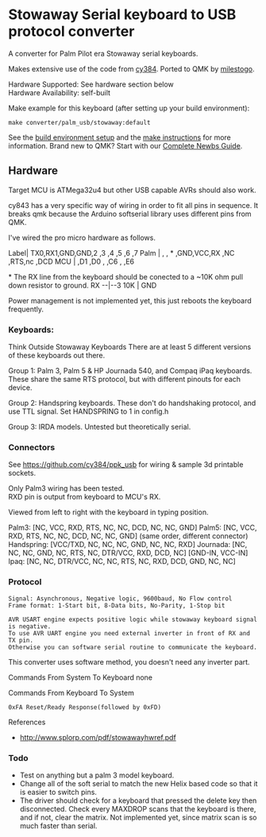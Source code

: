 # Stowaway Serial keyboard  to USB  protocol converter

A converter for Palm Pilot era Stowaway serial keyboards. 

Makes extensive use of the code from [cy384](https://github.com/cy384/ppk_usb). Ported to QMK by [milestogo](https://github.com/milestogo).

Hardware Supported: See hardware section below  
Hardware Availability: self-built

Make example for this keyboard (after setting up your build environment):

    make converter/palm_usb/stowaway:default

See the [build environment setup](https://docs.qmk.fm/#/getting_started_build_tools) and the [make instructions](https://docs.qmk.fm/#/getting_started_make_guide) for more information. Brand new to QMK? Start with our [Complete Newbs Guide](https://docs.qmk.fm/#/newbs).


## Hardware

Target MCU is ATMega32u4 but other USB capable AVRs should also work. 

cy843 has a very specific way of wiring in order to fit all pins in sequence. It breaks
qmk because  the Arduino softserial library uses different pins from QMK. 

I've wired the pro micro  hardware as follows. 

Label| TX0,RX1,GND,GND,2  ,3  ,4  ,5  ,6  ,7
Palm |    ,   , * ,GND,VCC,RX ,NC ,RTS,nc ,DCD
MCU  |                ,D1 ,D0 ,   ,C6 ,   ,E6

\* The RX line from the keyboard should be conected to a ~10K ohm pull down resistor to ground.
RX --|--3
    10K
     |
    GND


Power management is not implemented yet, this just reboots the keyboard frequently. 

### Keyboards: 

Think Outside Stowaway Keyboards
There are at least 5 different versions of these keyboards out there. 

Group 1: Palm 3, Palm 5 & HP Journada 540, and Compaq iPaq keyboards. These share
the same RTS protocol, but with different pinouts for each device. 

Group 2: Handspring keyboards. These don't do handshaking protocol, and use TTL signal. 
Set HANDSPRING to 1 in config.h

Group 3: IRDA models. Untested but theoretically serial.

### Connectors

See https://github.com/cy384/ppk_usb for wiring & sample 3d printable sockets.

Only Palm3 wiring has been tested.  
RXD pin is output from keyboard to MCU's RX. 

Viewed from left to right with the keyboard in typing position. 

Palm3: [NC, VCC, RXD, RTS, NC, NC, DCD, NC, NC, GND]
Palm5: [NC, VCC, RXD, RTS, NC, NC, DCD, NC, NC, GND] (same order, different connector)
Handspring: [VCC/TXD, NC, NC, NC, GND, NC, NC, RXD]
Journada: [NC, NC, NC, GND, NC, RTS, NC, DTR/VCC, RXD, DCD, NC]   [GND-IN, VCC-IN]
Ipaq:  [NC, NC, DTR/VCC, NC, NC, RTS, NC, RXD, DCD, GND, NC, NC]

### Protocol

    Signal: Asynchronous, Negative logic, 9600baud, No Flow control
    Frame format: 1-Start bit, 8-Data bits, No-Parity, 1-Stop bit

    AVR USART engine expects positive logic while stowaway keyboard signal is negative.
    To use AVR UART engine you need external inverter in front of RX and TX pin.
    Otherwise you can software serial routine to communicate the keyboard.

This converter uses software method, you doesn't need any inverter part.


Commands From System To Keyboard
    none

Commands From Keyboard To System

    0xFA Reset/Ready Response(followed by 0xFD)
     
References

* http://www.splorp.com/pdf/stowawayhwref.pdf

### Todo
- Test on anything but a palm 3 model keyboard. 
- Change all of the soft serial to match the new Helix based code so that it is easier
to switch pins. 
- The driver should check for a keyboard that pressed the delete key then disconnected. 
Check every MAXDROP scans that the keyboard is there, and if not, clear the matrix. 
Not implemented yet, since matrix scan is so much faster than serial. 

